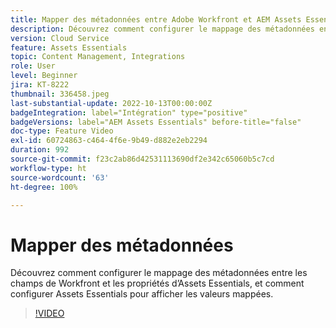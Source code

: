 ```yaml
---
title: Mapper des métadonnées entre Adobe Workfront et AEM Assets Essentials
description: Découvrez comment configurer le mappage des métadonnées entre les champs de Workfront et les propriétés d’Assets Essentials, et comment configurer d’Assets Essentials pour afficher les métadonnées mappées.
version: Cloud Service
feature: Assets Essentials
topic: Content Management, Integrations
role: User
level: Beginner
jira: KT-8222
thumbnail: 336458.jpeg
last-substantial-update: 2022-10-13T00:00:00Z
badgeIntegration: label="Intégration" type="positive"
badgeVersions: label="AEM Assets Essentials" before-title="false"
doc-type: Feature Video
exl-id: 60724863-c464-4f6e-9b49-d882e2eb2294
duration: 992
source-git-commit: f23c2ab86d42531113690df2e342c65060b5c7cd
workflow-type: ht
source-wordcount: '63'
ht-degree: 100%

---
```


# Mapper des métadonnées

Découvrez comment configurer le mappage des métadonnées entre les champs de Workfront et les propriétés d’Assets Essentials, et comment configurer Assets Essentials pour afficher les valeurs mappées.

>[!VIDEO](https://video.tv.adobe.com/v/336458?quality=12&learn=on)
